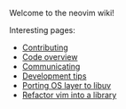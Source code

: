 Welcome to the neovim wiki!

Interesting pages:

- [Contributing](Contributing)
- [Code overview](Code-overview)
- [Communicating](Communicating)
- [Development tips](Debugging)
- [Porting OS layer to libuv](Porting-OS-layer-to-libuv)
- [Refactor vim into a library](Refactor-vim-into-a-library)